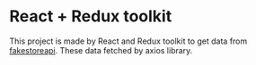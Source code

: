 # React + Redux toolkit

This project is made by React and Redux toolkit to get data from [fakestoreapi](https://fakestoreapi.com/docs).
These data fetched by axios library.
